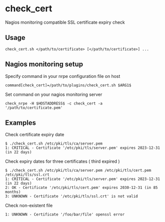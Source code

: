 # check_cert
Nagios monitoring compatible SSL certificate expiry check

## Usage
```
check_cert.sh </path/to/certificate> [</path/to/certificate>] ...
```

## Nagios monitoring setup
Specify command in your nrpe configuration file on host

```
command[check_cert]=/path/to/plugins/check_cert.sh $ARG1$
```

Set command on your nagios monitoring server

```
check_nrpe -H $HOSTADDRESS$ -c check_cert -a '/path/to/certificate.pem'
```

## Examples
Check certificate expiry date

```
$ ./check_cert.sh /etc/pki/tls/ca/server.pem
1: CRITICAL - Certificate '/etc/pki/tls/server.pem' expires 2023-12-31 (in 22 days)
```

Check expiry dates for three certificates ( third expired )

```
$ ./check_cert.sh /etc/pki/tls/ca/server.pem /etc/pki/tls/cert.pem /etc/pki/tls/ssl.crt
1: CRITICAL - Certificate '/etc/pki/tls/server.pem' expires 2023-12-31 (in 22 days)
2: OK - Certificate '/etc/pki/tls/cert.pem' expires 2030-12-31 (in 85 months)
3: UNKNOWN - Certificate '/etc/pki/tls/ssl.crt' is not valid
```
Check non-existent file

```$ ./check_cert.sh /foo/bar/file
1: UNKNOWN - Certificate '/foo/bar/file' openssl error
```
